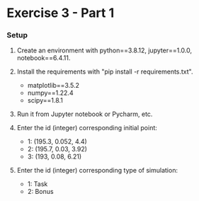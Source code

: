 # Exercise 3 - Part 1

### Setup

1. Create an environment with python==3.8.12, jupyter==1.0.0, notebook==6.4.11.

2. Install the requirements with "pip install -r requirements.txt".
	- matplotlib==3.5.2
	- numpy==1.22.4
	- scipy==1.8.1

3. Run it from Jupyter notebook or Pycharm, etc.

4. Enter the id (integer) corresponding initial point:
    - 1: (195.3, 0.052, 4.4)
    - 2: (195.7, 0.03, 3.92)
    - 3: (193, 0.08, 6.21)

5. Enter the id (integer) corresponding type of simulation:
    - 1: Task
    - 2: Bonus

